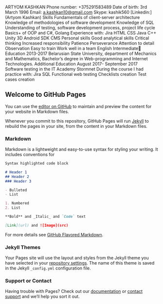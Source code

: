 ARTYOM KASHKAN
Phone number: +375291583489
Date of birth: 3rd March 1996
Email: a.kashkan10@gmail.com
Skype: kashik560
[Linkedin:](Artyom Kashkan)
Skills
Fundamentals of client-server architecture
Knowledge of methodologies of software development
Knowledge of SQL
Understanding of testing, software development process, project life cycle
Basics+ of OOP and C#, Golang
Experience with: 
Jira
HTML
CSS
Java
C++
Unity 3D
Android SDK
CMS
Personal skills
Good analytical skills 
Critical thinking
Increased responsibility
Patience
Perseverance
Attention to detail
Observation
Easy to train
Work well in a team
English
Intermediate
Education
2013-2017
Belarusian State University, department of Mechanics and Mathematics, Bachelor’s degree in Web-programming and Internet Technologies.
Additional Education
August 2017-
September 2017    
Software testing in the IT Academy Stormnet
During the course I had practice with:
Jira
SQL
Functional web testing
Checklists creation
Test cases creation

## Welcome to GitHub Pages

You can use the [editor on GitHub](https://github.com/kashkan10/kashkan10.github.io/edit/master/index.md) to maintain and preview the content for your website in Markdown files.

Whenever you commit to this repository, GitHub Pages will run [Jekyll](https://jekyllrb.com/) to rebuild the pages in your site, from the content in your Markdown files.

### Markdown

Markdown is a lightweight and easy-to-use syntax for styling your writing. It includes conventions for

```markdown
Syntax highlighted code block

# Header 1
## Header 2
### Header 3

- Bulleted
- List

1. Numbered
2. List

**Bold** and _Italic_ and `Code` text

[Link](url) and ![Image](src)
```

For more details see [GitHub Flavored Markdown](https://guides.github.com/features/mastering-markdown/).

### Jekyll Themes

Your Pages site will use the layout and styles from the Jekyll theme you have selected in your [repository settings](https://github.com/kashkan10/kashkan10.github.io/settings). The name of this theme is saved in the Jekyll `_config.yml` configuration file.

### Support or Contact

Having trouble with Pages? Check out our [documentation](https://help.github.com/categories/github-pages-basics/) or [contact support](https://github.com/contact) and we’ll help you sort it out.
